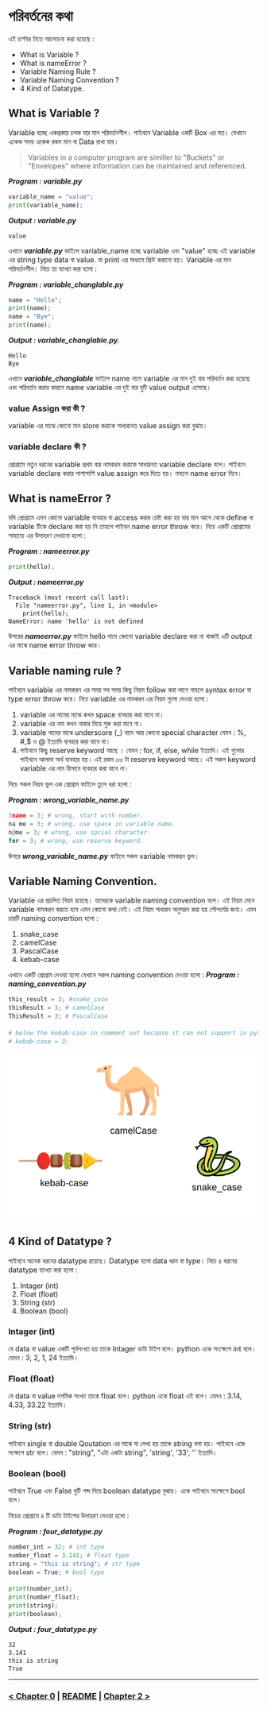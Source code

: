 # পরিবর্তনের কথা
এই চাপ্টার টাতে আলোচনা করা হয়েছে :

- What is Variable ?
- What is nameError ?
- Variable Naming Rule ?
- Variable Naming Convention ?
- 4 Kind of Datatype.


## What is Variable ?
Variable হচ্ছে একপ্রকার চলক যার মান পরিবর্তনশীল। পাইথনে Variable একটি Box এর মত। যেখানে একেক সময় একেক রকম মান বা Data রাখা যায়। 

> Variables in a computer program are similler to "Buckets" or "Envelopes" where information can be maintained and referenced.

***Program : variable.py***
```py
variable_name = "value";
print(variable_name);
```

***Output : variable.py***
```
value
```

এখানে ***variable.py*** ফাইলে variable_name হচ্ছে variable এবং "value" হচ্ছে এই variable এর string type data বা value. যা print এর মাধ্যমে প্রিন্ট করানো হয়। Variable এর মান পরিবর্তনশীল। নিচে তা ব্যাখ্যা করা হলো : 

***Program : variable_changlable.py***
```py
name = "Hello";
print(name);
name = "Bye";
print(name);
```

***Output : variable_changlable.py.***
```
Hello
Bye
```

এখানে ***variable_changlable*** ফাইলে name নামে variable এর মান দুই বার পরিবর্তন করা হয়েছে এবং পরিবর্তন করার কারনে name variable এর দুই বার দুটি value output এসেছে।

### value Assign করা কী ?
variable এর মাঝে কোনো মান store করাকে সাধারানত value assign করা বুঝায়। 

### variable declare কী ?
প্রোগ্রামে নতুন ধরনের variable প্রথম বার নামকরন করাকে সাধারনত variable declare বলে। পাইথনে variable declare করার পাশাপাশি value assign করে দিতে হয়। নাহলে name error দিবে। 

## What is nameError ?
যদি প্রোগ্রামে এমন কোনো variable ব্যবহার বা access করার চেষ্টা করা হয় যার মান আগে থেকে define বা variable টিকে declare করা হয় নি তাহলে পাইথন name error throw করে। নিচে একটি প্রোগ্রামের সাহায্যে এর উদাহরণ দেখানো হলো : 

***Program : nameerror.py***
```py
print(hello);
```

***Output : nameerror.py***
```
Traceback (most recent call last):
  File "nameerror.py", line 1, in <module>
    print(hello);
NameError: name 'hello' is not defined
```

উপরের ***nameerror.py*** ফাইলে  hello নামে কোনো variable declare করা না থাকাই এটি output এর মাঝে name error throw করে।

## Variable naming rule ?
পাইথনে variable এর নামকরন এর সময় সব সময় কিছু নিয়ম follow করা লাগে নাহলে syntax error বা type error throw করে। নিচে variable এর নামকরন এর নিয়ম গুলো দেওয়া হলো : 

1. variable এর নামের মাঝে কখন space ব্যবহার করা যাবে না।
2. variable এর নাম কখন নাম্বার দিয়ে শুরু করা যাবে না। 
3. variable নামের মাঝে underscore (_) বাদে আর কোনো special character যেমন : %, #,$ ও @ ইত্যাদি ব্যবহার করা যাবে না। 
4. পাইথনে কিছু reserve keyword আছে । যেমন : for, if, else, while ইত্যাদি। এই গুলোর পাইথনে আলাদা অর্থ ব্যবহার হয়। এই রকম ৩৩ টা reserve keyword আছে। এই সকল keyword variable এর নাম হিসাবে ব্যবহার করা যাবে না। 

নিচে সকল নিয়ম ভুল এক প্রোগ্রাম ফাইলে তুলে ধরা হলো : 

***Program : wrong_variable_name.py***
```py
3name = 3; # wrong, start with number.
na me = 3; # wrong, use space in variable name.
n@me = 3; # wrong, use spcial character.
for = 3; # wrong, use reserve keyword.
```

উপরে ***wrong_variable_name.py*** ফাইলে সকল variable নামকরন ভুল।

## Variable Naming Convention.
Variable এর প্রচলিত নিয়ম রয়েছে। যাদেরকে variable naming convention বলে। এই নিয়ম মেনে variable নামকরন করতে হবে এমন কোনো কথা নেই। এই নিয়ম সাধারন অনুসরন করা হয় সৌন্দর্যের জন্য। এমন চারটি naming convertion হলো : 
1. snake_case
2. camelCase
3. PascalCase
4. kebab-case

এখানে একটি প্রোগ্রাম দেওয়া হলো যেখানে সকল naming convention দেওয়া হলো : 
***Program : naming_convention.py***
```py
this_result = 3; #snake_case
thisResult = 3; # camelCase
ThisResult = 3; # PascalCase

# below the kebab-case in comment out because it can not support in python
# kebab-case = 3;
```

![naming convention](./../asset/others/naming-convention-snake-case-kebab-case-camel-case.png)

## 4 Kind of Datatype ?
পাইথনে অনেক ধরনের datatype রয়েছে। Datatype হলো data ধরন বা type। নিচে ৪ ধরনের datatype ব্যাখ্যা করা হলো : 

1. Intager (int)
2. Float (float)
3. String (str)
4. Boolean (bool)

### Intager (int)
যে data বা value একটি পূর্নসংখ্যা হয় তাকে Intager ডাটা টাইপ বলে। python একে সংক্ষেপে int বলে। যেমন : 3, 2, 1, 24 ইত্যাদি।

### Float (float)
যে data বা value দশমিক সংখ্যা তাকে float বলে। python একে float এই বলে। যেমন : 3.14, 4.33, 33.22 ইত্যাদি।

### String (str)
পাইথনে single বা double Qoutation এর মাঝে যা লেখা হয় তাকে string বলা হয়। পাইথনে একে সংক্ষপে str বলে। যেমন : "string", "এটা একটা string", 'string', '33', '' ইত্যাদি। 

### Boolean (bool)
পাইথনে True এবং False দুটি শব্দ দিয়ে boolean datatype বুঝায়। একে পাইথনে সংক্ষেপে bool বলে। 

নিচের প্রোগ্রামে ৪ টি ডাটা টাইপের উদাহরণ দেওয়া হলো : 

***Program : four_datatype.py***
```py
number_int = 32; # int type
number_float = 3.141; # float type
string = "this is string"; # str type
boolean = True; # bool type

print(number_int);
print(number_float);
print(string);
print(boolean);
```

***Output : four_datatype.py***
```
32
3.141
this is string
True
```

<hr />


### [< Chapter 0](./../day_0/day_0.md) | [README](./../README.md) | [Chapter 2 >](./../day_2/day_2.md)